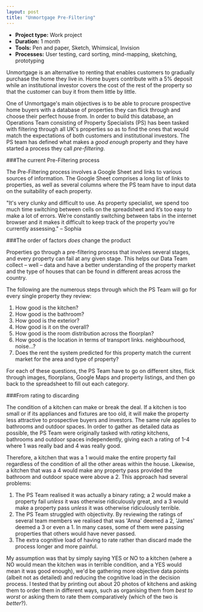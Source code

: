 ```yaml
---
layout: post
title: "Unmortgage Pre-Filtering"
---
```


* **Project type:** Work project
* **Duration:** 1 month
* **Tools:** Pen and paper, Sketch, Whimsical, Invision
* **Processes:** User testing, card sorting, mind-mapping, sketching, prototyping

Unmortgage is an alternative to renting that enables customers to gradually purchase the home they live in. Home buyers contribute with a 5% deposit while an institutional investor covers the cost of the rest of the property so that the customer can buy it from them little by little.

One of Unmortgage's main objectives is to be able to procure prospective home buyers with a database of properties they can flick through and choose their perfect house from. In order to build this database, an Operations Team consisting of Property Specialists (PS) has been tasked with filtering through all UK's properties so as to find the ones that would match the expectations of both customers and institutional investors. The PS team has defined what makes a _good enough_ property and they have started a process they call _pre-filtering_.

###The current Pre-Filtering process

The Pre-Filtering process involves a Google Sheet and links to various sources of information. The Google Sheet comprises a long list of links to properties, as well as several columns where the PS team have to input data on the suitability of each property.

"It's very clunky and difficult to use. As property specialist, we spend too much time switching between cells on the spreadsheet and it’s too easy to make a lot of errors. We’re constantly switching between tabs in the internet browser and it makes it difficult to keep track of the property you’re currently assessing." – Sophia

###The order of factors _does_ change the product

Properties go through a pre-filtering process that involves several stages, and every property can fail at any given stage. This helps our Data Team collect – well – data and have a better understanding of the property market and the type of houses that can be found in different areas across the country.

The following are the numerous steps through which the PS Team will go for every single property they review:

1. How good is the kitchen?
1. How good is the bathroom?
1. How good is the exterior?
1. How good is it on the overall?
1. How good is the room distribution across the floorplan?
1. How good is the location in terms of transport links. neighbourhood, noise...?
1. Does the rent the system predicted for this property match the current market for the area and type of property?

For each of these questions, the PS Team have to go on different sites, flick through images, floorplans, Google Maps and property listings, and then go back to the spreadsheet to fill out each category.

###From rating to discarding

The condition of a kitchen can make or break the deal. If a kitchen is too small or if its appliances and fixtures are too old, it will make the property less attractive to prospective buyers and investors. The same rule applies to bathrooms and outdoor spaces. In order to gather as detailed data as possible, the PS Team were originally tasked with _rating_ kitchens, bathrooms and outdoor spaces independently, giving each a rating of 1-4 where 1 was really bad and 4 was really good.

Therefore, a kitchen that was a 1 would make the entire property fail regardless of the condition of all the other areas within the house. Likewise, a kitchen that was a 4 would make any property pass provided the bathroom and outdoor space were above a 2. This approach had several problems:

1. The PS Team realised it was actually a binary rating; a 2 would make a property fail _unless_ it was otherwise ridiculously great, and a 3 would make a property pass _unless_ it was otherwise ridiculously terrible.
1. The PS Team struggled with objectivity. By reviewing the ratings of several team members we realised that was 'Anna' deemed a 2, 'James' deemed a 3 or even a 1. In many cases, some of them were passing properties that others would have never passed.
1. The extra cognitive load of having to rate rather than discard made the process longer and more painful.

My assumption was that by simply saying YES or NO to a kitchen (where a NO would mean the kitchen was in terrible condition, and a YES would mean it was good enough), we'd be gathering more objective data points (albeit not as detailed) and reducing the cognitive load in the decision process. I tested that by printing out about 20 photos of kitchens and asking them to order them in different ways, such as organising them from _best to worst_ or asking them to rate them comparatively (which of the two is _better_?).
